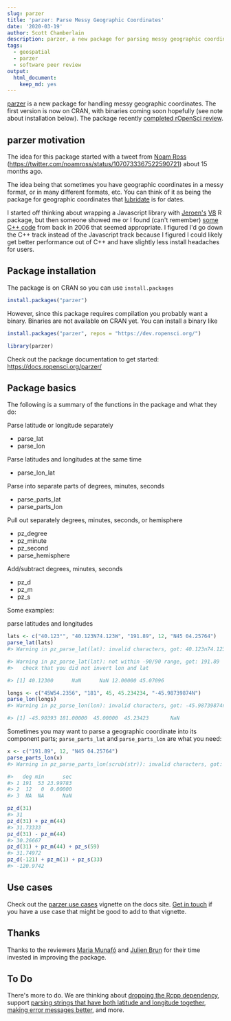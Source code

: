 ```yaml
---
slug: parzer
title: 'parzer: Parse Messy Geographic Coordinates'
date: '2020-03-19'
author: Scott Chamberlain
description: parzer, a new package for parsing messy geographic coordinates.
tags:
  - geospatial
  - parzer
  - software peer review
output:
  html_document:
    keep_md: yes
---
```




[parzer][] is a new package for handling messy geographic coordinates. 
The first version is now on CRAN, with binaries coming soon hopefully (see
note about installation below). The package recently [completed rOpenSci
review](https://github.com/ropensci/onboarding/issues/341).

parzer motivation
------------------

The idea for this package started with a tweet from [Noam Ross](https://ropensci.org/author/noam-ross/) 
(https://twitter.com/noamross/status/1070733367522590721) about 15 months ago.

The idea being that sometimes you have geographic coordinates in a messy
format, or in many different formats, etc. You can think of it as being
the package for geographic coordinates that [lubridate][] is for dates.

I started off thinking about wrapping a Javascript library with [Jeroen's][jeroen]
[V8][] R package, but then someone showed me or I found (can't remember) [some C++ code][cll]
from back in 2006 that seemed appropriate. I figured I'd go down the C++
track instead of the Javascript track because I figured I could likely get
better performance out of C++ and have slightly less install headaches for users.


## Package installation

The package is on CRAN so you can use `install.packages`


```r
install.packages("parzer")
```

However, since this package requires compilation you probably want a binary.
Binaries are not available on CRAN yet. You can install a binary like


```r
install.packages("parzer", repos = "https://dev.ropensci.org/")
```


```r
library(parzer)
```

Check out the package documentation to get started: <https://docs.ropensci.org/parzer/>



## Package basics

The following is a summary of the functions in the package and what they do:

Parse latitude or longitude separately

- parse_lat
- parse_lon

Parse latitudes and longitudes at the same time

- parse_lon_lat

Parse into separate parts of degrees, minutes, seconds

- parse_parts_lat
- parse_parts_lon

Pull out separately degrees, minutes, seconds, or hemisphere

- pz_degree
- pz_minute
- pz_second
- parse_hemisphere

Add/subtract degrees, minutes, seconds

- pz_d
- pz_m
- pz_s

Some examples:

parse latitudes and longitudes


```r
lats <- c("40.123°", "40.123N74.123W", "191.89", 12, "N45 04.25764")
parse_lat(lats)
#> Warning in pz_parse_lat(lat): invalid characters, got: 40.123n74.123w

#> Warning in pz_parse_lat(lat): not within -90/90 range, got: 191.89
#>   check that you did not invert lon and lat

#> [1] 40.12300      NaN      NaN 12.00000 45.07096
```


```r
longs <- c("45W54.2356", "181", 45, 45.234234, "-45.98739874N")
parse_lon(longs)
#> Warning in pz_parse_lon(lon): invalid characters, got: -45.98739874n

#> [1] -45.90393 181.00000  45.00000  45.23423       NaN
```


Sometimes you may want to parse a geographic coordinate into its component
parts; `parse_parts_lat` and `parse_parts_lon` are what you need:


```r
x <- c("191.89", 12, "N45 04.25764")
parse_parts_lon(x)
#> Warning in pz_parse_parts_lon(scrub(str)): invalid characters, got: n45 04.25764

#>   deg min      sec
#> 1 191  53 23.99783
#> 2  12   0  0.00000
#> 3  NA  NA      NaN
```



```r
pz_d(31)
#> 31
pz_d(31) + pz_m(44)
#> 31.73333
pz_d(31) - pz_m(44)
#> 30.26667
pz_d(31) + pz_m(44) + pz_s(59)
#> 31.74972
pz_d(-121) + pz_m(1) + pz_s(33)
#> -120.9742
```



## Use cases

Check out the [parzer use cases][usecases] vignette on the docs site.
[Get in touch](https://github.com/ropensci/parzer/issues) if you have a use case that
might be good to add to that vignette.


## Thanks

Thanks to the reviewers [Maria Munafó](https://github.com/mvickm)
and [Julien Brun](https://github.com/brunj7) for their time invested
in improving the package.

## To Do

There's more to do. We are thinking about [dropping the Rcpp dependency](https://github.com/ropensci/parzer/issues/17),
support [parsing strings that have both latitude and longitude together](https://github.com/ropensci/parzer/issues/3),
[making error messages better](https://github.com/ropensci/parzer/issues/5), and more.

[parzer]: https://github.com/ropensci/parzer
[usecases]: https://docs.ropensci.org/parzer/articles/use_cases.html
[lubridate]: https://cloud.r-project.org/web/packages/lubridate/
[cll]: https://www.codeproject.com/Articles/15659/Longitude-Latitude-String-Parser-and-Formatter
[jeroen]: https://ropensci.org/author/jeroen-ooms/
[V8]: https://cloud.r-project.org/web/packages/V8/
